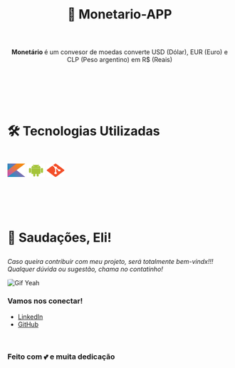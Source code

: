 <h1 align="center">
    <br>
    <p align="center" style="font-weight: bold;">🚀 Monetario-APP</p>
</h1>

<br>

<p align="center"> <strong> Monetário </strong> é um convesor de moedas converte USD (Dólar), EUR (Euro) e CLP (Peso argentino) em R$ (Reais) </p>

<br>

<h1>
    <br>
    <p font-weight: bold;">🛠️ Tecnologias Utilizadas</p>
</h1>

 <div style="display: inline_block"><br>
 
  <img align="center" alt="Kotlin" height="30" width="40" src="https://raw.githubusercontent.com/devicons/devicon/master/icons/kotlin/kotlin-original.svg">
  <img align="center" alt="Android" height="30" width="40" src="https://raw.githubusercontent.com/devicons/devicon/master/icons/android/android-original.svg">
  <img align="center" alt="Git" height="30" width="40" src="https://raw.githubusercontent.com/devicons/devicon/master/icons/git/git-original.svg">
 
</div>

<br>

<h1>
    <br>
    <p style="font-weight: bold;">👋 Saudações, Eli!</p>
</h1>

_Caso queira contribuir com meu projeto, será totalmente bem-vindx!!!_
_Qualquer dúvida ou sugestão, chama no contatinho!_

 <img  style="border-radius: 10%;" src="https://i.picasion.com/pic91/8dd880c47cfc761e805745c941097adb.gif" alt="Gif Yeah" width="200">

### Vamos nos conectar!

- [LinkedIn](https://www.linkedin.com/in/elisabete-a-santos/)
- [GitHub](https://github.com/elisabetealves)

<br>

### Feito com 💕 e muita dedicação



